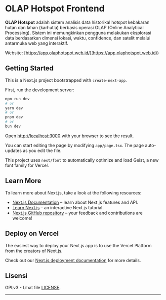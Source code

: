 # OLAP Hotspot Frontend

**OLAP Hotspot** adalah sistem analisis data historikal hotspot kebakaran hutan dan lahan (karhutla) berbasis operasi OLAP (Online Analytical Processing). 
Sistem ini memungkinkan pengguna melakukan eksplorasi data berdasarkan dimensi lokasi, waktu, confidence, dan satelit melalui antarmuka web yang interaktif.

Website: [https://app.olaphotspot.web.id/](https://app.olaphotspot.web.id/)

## Getting Started

This is a Next.js project bootstrapped with `create-next-app`.

First, run the development server:

```bash
npm run dev
# or
yarn dev
# or
pnpm dev
# or
bun dev
```

Open [http://localhost:3000](http://localhost:3000) with your browser to see the result.

You can start editing the page by modifying `app/page.tsx`. The page auto-updates as you edit the file.

This project uses `next/font` to automatically optimize and load Geist, a new font family for Vercel.

## Learn More

To learn more about Next.js, take a look at the following resources:

- [Next.js Documentation](https://nextjs.org/docs) – learn about Next.js features and API.
- [Learn Next.js](https://nextjs.org/learn) – an interactive Next.js tutorial.
- [Next.js GitHub repository](https://github.com/vercel/next.js) – your feedback and contributions are welcome!

## Deploy on Vercel

The easiest way to deploy your Next.js app is to use the Vercel Platform from the creators of Next.js.

Check out our [Next.js deployment documentation](https://nextjs.org/docs/deployment) for more details.

## Lisensi

GPLv3 - Lihat file [LICENSE](./LICENSE).

---
